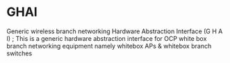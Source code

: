 # GHAI
Generic wireless branch networking    Hardware Abstraction Interface (G H A I)    ;   This is a generic hardware abstraction interface for OCP white box branch networking equipment namely whitebox APs &amp; whitebox branch switches
